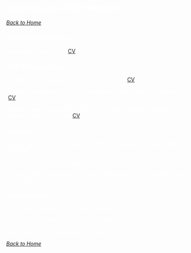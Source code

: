 ## <font color="white"> QuantumLab-HCMIP Members <font>
_[Back to Home](index.md)_
  
### **Principal Investigator**
Tran Nguyen Lan, Ph.D. [[CV](LanTran_CV_0421.pdf)]

### **HCMIP Researchers**
Le Bin Ho, Ph.D. (postdoc at Tohoku University) [[CV](DrLeBinHo-CV.pdf)]

Nguyen Bich Duyen, M.Sc. (Ph.D. student at Central Michigan University) [[CV](NguyenBichDuyen-EN.pdf)]

Nguyen Thanh Hoang, M.Sc. (Ph.D. student at Graduate University of Science and Technology) [[CV](NguyenThanhHoang-CV.pdf)]

### **Students**
Le Van Tan, M.Sc., Ph.D. student at HCMC Univeristy of Science, VNU-HCM, VN

Le Hoang Hai, M.Sc., pre-grad student

Le Trong Nhan, undergrad student at HCMC Univeristy of Science, VNU-HCM, VN 
  
### **Collaborators**
  Prof. Takeshi Yanai, Ph.D., Nagoya University

  Prof. Eric Neuscamman, Ph.D., UC Berkeley

  Hugh Burton, Ph.D., University of Cambridge  

_[Back to Home](index.md)_
